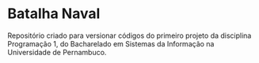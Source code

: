 # Batalha Naval

Repositório criado para versionar códigos do primeiro projeto da disciplina Programação 1, do Bacharelado em Sistemas da Informação na Universidade de Pernambuco.
